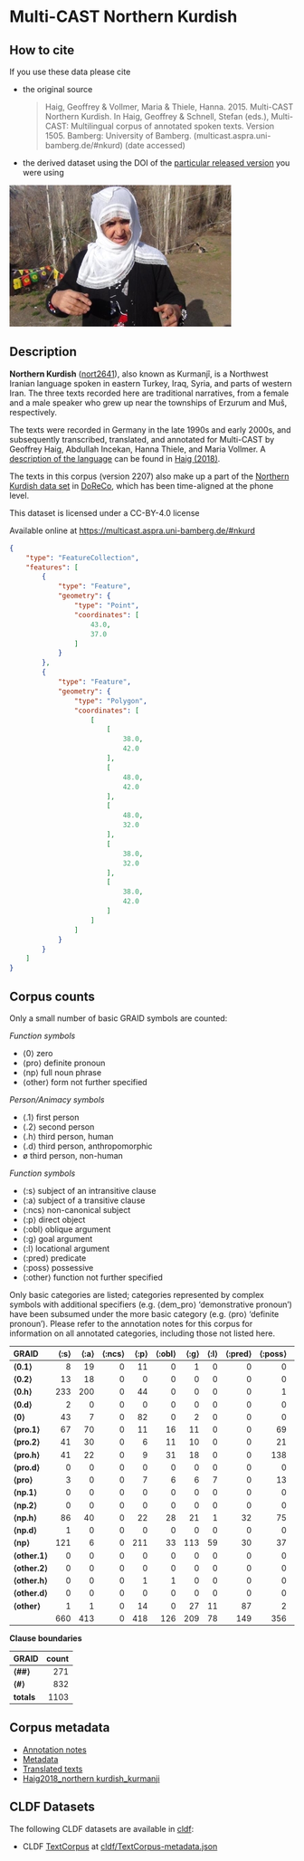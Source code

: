 # Multi-CAST Northern Kurdish

## How to cite

If you use these data please cite
- the original source
  > Haig, Geoffrey & Vollmer, Maria & Thiele, Hanna. 2015. Multi-CAST Northern Kurdish. In Haig, Geoffrey & Schnell, Stefan (eds.), Multi-CAST: Multilingual corpus of annotated spoken texts. Version 1505. Bamberg: University of Bamberg. (multicast.aspra.uni-bamberg.de/#nkurd) (date accessed)
- the derived dataset using the DOI of the [particular released version](../../releases/) you were using

![](cldf/media/image.jpg)

## Description


**Northern Kurdish** ([nort2641](https://glottolog.org/resource/languoid/id/nort2641)), also known as Kurmanjî, is a Northwest Iranian language spoken in eastern Turkey, Iraq, Syria, and parts of western Iran. The three texts recorded here are traditional narratives, from a female and a male speaker who grew up near the townships of Erzurum and Muš, respectively.

The texts were recorded in Germany in the late 1990s and early 2000s, and subsequently transcribed, translated, and annotated for Multi-CAST by Geoffrey Haig, Abdullah Incekan, Hanna Thiele, and Maria Vollmer. A [description of the language](MediaTable#cldf:Haig2018_Northern-Kurdish_Kurmanji.pdf) can be found in [Haig (2018)](Source#cldf:haig2018).

The texts in this corpus (version 2207) also make up a part of the [Northern Kurdish data set](https://doreco.huma-num.fr/languages/nort2641) in [DoReCo](https://doreco.huma-num.fr/), which has been time-aligned at the phone level.

This dataset is licensed under a CC-BY-4.0 license

Available online at https://multicast.aspra.uni-bamberg.de/#nkurd


```geojson
{
    "type": "FeatureCollection",
    "features": [
        {
            "type": "Feature",
            "geometry": {
                "type": "Point",
                "coordinates": [
                    43.0,
                    37.0
                ]
            }
        },
        {
            "type": "Feature",
            "geometry": {
                "type": "Polygon",
                "coordinates": [
                    [
                        [
                            38.0,
                            42.0
                        ],
                        [
                            48.0,
                            42.0
                        ],
                        [
                            48.0,
                            32.0
                        ],
                        [
                            38.0,
                            32.0
                        ],
                        [
                            38.0,
                            42.0
                        ]
                    ]
                ]
            }
        }
    ]
}
```



## Corpus counts

Only a small number of basic GRAID symbols are counted:

*Function symbols*
- ⟨0⟩ zero
- ⟨pro⟩ definite pronoun
- ⟨np⟩ full noun phrase
- ⟨other⟩ form not further specified

*Person/Animacy symbols*
- ⟨.1⟩ first person
- ⟨.2⟩ second person
- ⟨.h⟩ third person, human
- ⟨.d⟩ third person, anthropomorphic
- ø third person, non-human

*Function symbols*
- ⟨:s⟩ subject of an intransitive clause
- ⟨:a⟩ subject of a transitive clause
- ⟨:ncs⟩ non-canonical subject
- ⟨:p⟩ direct object
- ⟨:obl⟩ oblique argument
- ⟨:g⟩ goal argument
- ⟨:l⟩ locational argument
- ⟨:pred⟩ predicate
- ⟨:poss⟩ possessive
- ⟨:other⟩ function not further specified

Only basic categories are listed; categories represented by complex symbols with additional
specifiers (e.g. ⟨dem_pro⟩ ‘demonstrative pronoun’) have been subsumed under the more basic
category (e.g. ⟨pro⟩ ‘definite pronoun’). Please refer to the annotation notes for this corpus for
information on all annotated categories, including those not listed here.

| GRAID | ⟨:s⟩ | ⟨:a⟩ | ⟨:ncs⟩ | ⟨:p⟩ | ⟨:obl⟩ | ⟨:g⟩ | ⟨:l⟩ | ⟨:pred⟩ | ⟨:poss⟩ | ⟨:other⟩ | totals |
|:--------------|-------:|-------:|---------:|-------:|---------:|-------:|-------:|----------:|----------:|-----------:|---------:|
| **⟨0.1⟩** | 8 | 19 | 0 | 11 | 0 | 1 | 0 | 0 | 0 | 0 | 39 |
| **⟨0.2⟩** | 13 | 18 | 0 | 0 | 0 | 0 | 0 | 0 | 0 | 0 | 31 |
| **⟨0.h⟩** | 233 | 200 | 0 | 44 | 0 | 0 | 0 | 0 | 1 | 0 | 478 |
| **⟨0.d⟩** | 2 | 0 | 0 | 0 | 0 | 0 | 0 | 0 | 0 | 0 | 2 |
| **⟨0⟩** | 43 | 7 | 0 | 82 | 0 | 2 | 0 | 0 | 0 | 0 | 134 |
| **⟨pro.1⟩** | 67 | 70 | 0 | 11 | 16 | 11 | 0 | 0 | 69 | 0 | 244 |
| **⟨pro.2⟩** | 41 | 30 | 0 | 6 | 11 | 10 | 0 | 0 | 21 | 0 | 119 |
| **⟨pro.h⟩** | 41 | 22 | 0 | 9 | 31 | 18 | 0 | 0 | 138 | 3 | 262 |
| **⟨pro.d⟩** | 0 | 0 | 0 | 0 | 0 | 0 | 0 | 0 | 0 | 0 | 0 |
| **⟨pro⟩** | 3 | 0 | 0 | 7 | 6 | 6 | 7 | 0 | 13 | 0 | 42 |
| **⟨np.1⟩** | 0 | 0 | 0 | 0 | 0 | 0 | 0 | 0 | 0 | 0 | 0 |
| **⟨np.2⟩** | 0 | 0 | 0 | 0 | 0 | 0 | 0 | 0 | 0 | 0 | 0 |
| **⟨np.h⟩** | 86 | 40 | 0 | 22 | 28 | 21 | 1 | 32 | 75 | 25 | 330 |
| **⟨np.d⟩** | 1 | 0 | 0 | 0 | 0 | 0 | 0 | 0 | 0 | 0 | 1 |
| **⟨np⟩** | 121 | 6 | 0 | 211 | 33 | 113 | 59 | 30 | 37 | 45 | 655 |
| **⟨other.1⟩** | 0 | 0 | 0 | 0 | 0 | 0 | 0 | 0 | 0 | 0 | 0 |
| **⟨other.2⟩** | 0 | 0 | 0 | 0 | 0 | 0 | 0 | 0 | 0 | 0 | 0 |
| **⟨other.h⟩** | 0 | 0 | 0 | 1 | 1 | 0 | 0 | 0 | 0 | 0 | 2 |
| **⟨other.d⟩** | 0 | 0 | 0 | 0 | 0 | 0 | 0 | 0 | 0 | 0 | 0 |
| **⟨other⟩** | 1 | 1 | 0 | 14 | 0 | 27 | 11 | 87 | 2 | 0 | 143 |
| | 660 | 413 | 0 | 418 | 126 | 209 | 78 | 149 | 356 | 73 | 2482 |


**Clause boundaries**

| GRAID | count |
|:-----------|--------:|
| **⟨##⟩** | 271 |
| **⟨#⟩** | 832 |
| **totals** | 1103 |



## Corpus metadata

- [Annotation notes](cldf/media/annotation-notes.pdf)
- [Metadata](cldf/media/metadata.pdf)
- [Translated texts](cldf/media/translated-texts.pdf)
- [Haig2018_northern kurdish_kurmanji](cldf/media/Haig2018_Northern-Kurdish_Kurmanji.pdf)


## CLDF Datasets

The following CLDF datasets are available in [cldf](cldf):

- CLDF [TextCorpus](https://github.com/cldf/cldf/tree/master/modules/TextCorpus) at [cldf/TextCorpus-metadata.json](cldf/TextCorpus-metadata.json)